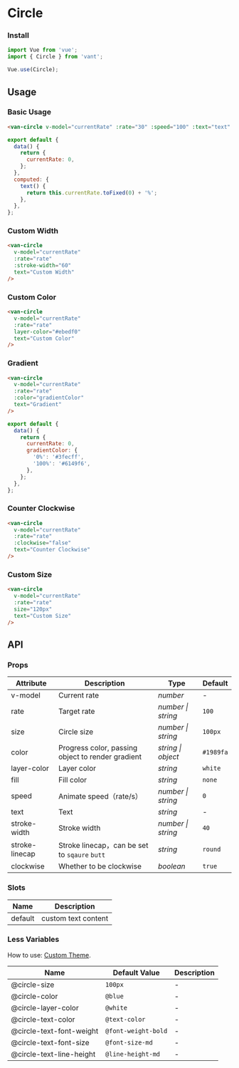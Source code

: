 # Circle

### Install

```js
import Vue from 'vue';
import { Circle } from 'vant';

Vue.use(Circle);
```

## Usage

### Basic Usage

```html
<van-circle v-model="currentRate" :rate="30" :speed="100" :text="text" />
```

```js
export default {
  data() {
    return {
      currentRate: 0,
    };
  },
  computed: {
    text() {
      return this.currentRate.toFixed(0) + '%';
    },
  },
};
```

### Custom Width

```html
<van-circle
  v-model="currentRate"
  :rate="rate"
  :stroke-width="60"
  text="Custom Width"
/>
```

### Custom Color

```html
<van-circle
  v-model="currentRate"
  :rate="rate"
  layer-color="#ebedf0"
  text="Custom Color"
/>
```

### Gradient

```html
<van-circle
  v-model="currentRate"
  :rate="rate"
  :color="gradientColor"
  text="Gradient"
/>
```

```js
export default {
  data() {
    return {
      currentRate: 0,
      gradientColor: {
        '0%': '#3fecff',
        '100%': '#6149f6',
      },
    };
  },
};
```

### Counter Clockwise

```html
<van-circle
  v-model="currentRate"
  :rate="rate"
  :clockwise="false"
  text="Counter Clockwise"
/>
```

### Custom Size

```html
<van-circle
  v-model="currentRate"
  :rate="rate"
  size="120px"
  text="Custom Size"
/>
```

## API

### Props

| Attribute | Description | Type | Default |
| --- | --- | --- | --- |
| v-model | Current rate | _number_ | - |
| rate | Target rate | _number \| string_ | `100` |
| size | Circle size | _number \| string_ | `100px` |
| color | Progress color, passing object to render gradient | _string \| object_ | `#1989fa` |
| layer-color | Layer color | _string_ | `white` |
| fill | Fill color | _string_ | `none` |
| speed | Animate speed（rate/s） | _number \| string_ | `0` |
| text | Text | _string_ | - |
| stroke-width | Stroke width | _number \| string_ | `40` |
| stroke-linecap | Stroke linecap，can be set to `sqaure` `butt` | _string_ | `round` |
| clockwise | Whether to be clockwise | _boolean_ | `true` |

### Slots

| Name    | Description         |
| ------- | ------------------- |
| default | custom text content |

### Less Variables

How to use: [Custom Theme](#/en-US/theme).

| Name                     | Default Value       | Description |
| ------------------------ | ------------------- | ----------- |
| @circle-size             | `100px`             | -           |
| @circle-color            | `@blue`             | -           |
| @circle-layer-color      | `@white`            | -           |
| @circle-text-color       | `@text-color`       | -           |
| @circle-text-font-weight | `@font-weight-bold` | -           |
| @circle-text-font-size   | `@font-size-md`     | -           |
| @circle-text-line-height | `@line-height-md`   | -           |
